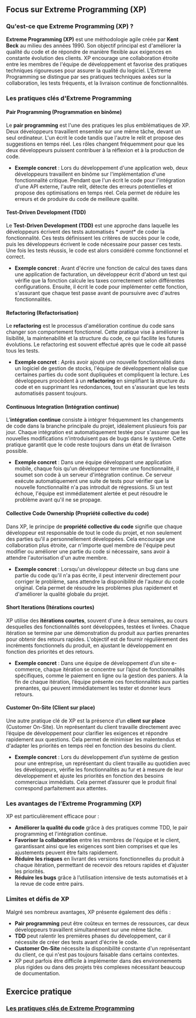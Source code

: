 ## Focus sur Extreme Programming (XP)

### Qu'est-ce que Extreme Programming (XP) ?

**Extreme Programming (XP)** est une méthodologie agile créée par **Kent Beck** au milieu des années 1990. Son objectif
principal est d'améliorer la qualité du code et de répondre de manière flexible aux exigences en constante évolution des
clients. XP encourage une collaboration étroite entre les membres de l'équipe de développement et favorise des pratiques
techniques rigoureuses pour assurer la qualité du logiciel. L'Extreme Programming se distingue par ses pratiques
techniques axées sur la collaboration, les tests fréquents, et la livraison continue de fonctionnalités.

### Les pratiques clés d'Extreme Programming

#### Pair Programming (Programmation en binôme)

Le **pair programming** est l'une des pratiques les plus emblématiques de XP. Deux développeurs travaillent ensemble sur
une même tâche, devant un seul ordinateur. L'un écrit le code tandis que l'autre le relit et propose des suggestions en
temps réel. Les rôles changent fréquemment pour que les deux développeurs puissent contribuer à la réflexion et à la
production de code.

- **Exemple concret** : Lors du développement d'une application web, deux développeurs travaillent en binôme sur
  l'implémentation d'une fonctionnalité critique. Pendant que l'un écrit le code pour l'intégration d'une API externe,
  l'autre relit, détecte des erreurs potentielles et propose des optimisations en temps réel. Cela permet de réduire les
  erreurs et de produire du code de meilleure qualité.

#### Test-Driven Development (TDD)

Le **Test-Driven Development (TDD)** est une approche dans laquelle les développeurs écrivent des tests automatisés *
*avant** de coder la fonctionnalité. Ces tests définissent les critères de succès pour le code, puis les développeurs
écrivent le code nécessaire pour passer ces tests. Une fois les tests réussis, le code est alors considéré comme
fonctionnel et correct.

- **Exemple concret** : Avant d'écrire une fonction de calcul des taxes dans une application de facturation, un
  développeur écrit d'abord un test qui vérifie que la fonction calcule les taxes correctement selon différentes
  configurations. Ensuite, il écrit le code pour implémenter cette fonction, s'assurant que chaque test passe avant de
  poursuivre avec d'autres fonctionnalités.

#### Refactoring (Refactorisation)

Le **refactoring** est le processus d'amélioration continue du code sans changer son comportement fonctionnel. Cette
pratique vise à améliorer la lisibilité, la maintenabilité et la structure du code, ce qui facilite les futures
évolutions. Le refactoring est souvent effectué après que le code ait passé tous les tests.

- **Exemple concret** : Après avoir ajouté une nouvelle fonctionnalité dans un logiciel de gestion de stocks, l'équipe
  de développement réalise que certaines parties du code sont dupliquées et compliquent la lecture. Les développeurs
  procèdent à un **refactoring** en simplifiant la structure du code et en supprimant les redondances, tout en
  s'assurant que les tests automatisés passent toujours.

#### Continuous Integration (Intégration continue)

L’**intégration continue** consiste à intégrer fréquemment les changements de code dans la branche principale du projet,
idéalement plusieurs fois par jour. Chaque intégration est automatiquement testée pour s'assurer que les nouvelles
modifications n'introduisent pas de bugs dans le système. Cette pratique garantit que le code reste toujours dans un
état de livraison possible.

- **Exemple concret** : Dans une équipe développant une application mobile, chaque fois qu'un développeur termine une
  fonctionnalité, il soumet son code à un serveur d'intégration continue. Ce serveur exécute automatiquement une suite
  de tests pour vérifier que la nouvelle fonctionnalité n'a pas introduit de régressions. Si un test échoue, l'équipe
  est immédiatement alertée et peut résoudre le problème avant qu'il ne se propage.

#### Collective Code Ownership (Propriété collective du code)

Dans XP, le principe de **propriété collective du code** signifie que chaque développeur est responsable de tout le code
du projet, et non seulement des parties qu'il a personnellement développées. Cela encourage une collaboration plus
étroite, car n'importe quel membre de l'équipe peut modifier ou améliorer une partie du code si nécessaire, sans avoir à
attendre l'autorisation d'un autre membre.

- **Exemple concret** : Lorsqu'un développeur détecte un bug dans une partie du code qu'il n'a pas écrite, il peut
  intervenir directement pour corriger le problème, sans attendre la disponibilité de l'auteur du code original. Cela
  permet de résoudre les problèmes plus rapidement et d'améliorer la qualité globale du projet.

#### Short Iterations (Itérations courtes)

XP utilise des **itérations courtes**, souvent d'une à deux semaines, au cours desquelles des fonctionnalités sont
développées, testées et livrées. Chaque itération se termine par une démonstration du produit aux parties prenantes pour
obtenir des retours rapides. L'objectif est de fournir régulièrement des incréments fonctionnels du produit, en ajustant
le développement en fonction des priorités et des retours.

- **Exemple concret** : Dans une équipe de développement d’un site e-commerce, chaque itération se concentre sur l’ajout
  de fonctionnalités spécifiques, comme le paiement en ligne ou la gestion des paniers. À la fin de chaque itération,
  l’équipe présente ces fonctionnalités aux parties prenantes, qui peuvent immédiatement les tester et donner leurs
  retours.

#### Customer On-Site (Client sur place)

Une autre pratique clé de XP est la présence d’un **client sur place** (Customer On-Site). Un représentant du client
travaille directement avec l’équipe de développement pour clarifier les exigences et répondre rapidement aux questions.
Cela permet de minimiser les malentendus et d'adapter les priorités en temps réel en fonction des besoins du client.

- **Exemple concret** : Lors du développement d’un système de gestion pour une entreprise, un représentant du client
  travaille au quotidien avec les développeurs, vérifie les fonctionnalités au fur et à mesure de leur développement et
  ajuste les priorités en fonction des besoins commerciaux immédiats. Cela permet d’assurer que le produit final
  correspond parfaitement aux attentes.

### Les avantages de l'Extreme Programming (XP)

XP est particulièrement efficace pour :

- **Améliorer la qualité du code** grâce à des pratiques comme TDD, le pair programming et l'intégration continue.
- **Favoriser la collaboration** entre les membres de l'équipe et le client, garantissant ainsi que les exigences sont
  bien comprises et que les ajustements peuvent être faits rapidement.
- **Réduire les risques** en livrant des versions fonctionnelles du produit à chaque itération, permettant de recevoir
  des retours rapides et d’ajuster les priorités.
- **Réduire les bugs** grâce à l’utilisation intensive de tests automatisés et à la revue de code entre pairs.

### Limites et défis de XP

Malgré ses nombreux avantages, XP présente également des défis :

- **Pair programming** peut être coûteux en termes de ressources, car deux développeurs travaillent simultanément sur
  une même tâche.
- **TDD** peut ralentir les premières phases du développement, car il nécessite de créer des tests avant d'écrire le
  code.
- **Customer On-Site** nécessite la disponibilité constante d'un représentant du client, ce qui n'est pas toujours
  faisable dans certains contextes.
- XP peut parfois être difficile à implémenter dans des environnements plus rigides ou dans des projets très complexes
  nécessitant beaucoup de documentation.

## Exercice pratique

### [Les pratiques clés de Extreme Programming](../Exercices/%C3%89nonc%C3%A9/04%20-%20Focus%20sur%20Extreme%20Programming%20-%20Exercice.md)
